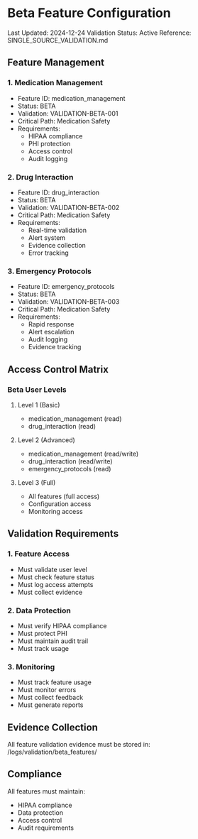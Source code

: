 # Beta Feature Configuration
Last Updated: 2024-12-24
Validation Status: Active
Reference: SINGLE_SOURCE_VALIDATION.md

## Feature Management

### 1. Medication Management
- Feature ID: medication_management
- Status: BETA
- Validation: VALIDATION-BETA-001
- Critical Path: Medication Safety
- Requirements:
  - HIPAA compliance
  - PHI protection
  - Access control
  - Audit logging

### 2. Drug Interaction
- Feature ID: drug_interaction
- Status: BETA
- Validation: VALIDATION-BETA-002
- Critical Path: Medication Safety
- Requirements:
  - Real-time validation
  - Alert system
  - Evidence collection
  - Error tracking

### 3. Emergency Protocols
- Feature ID: emergency_protocols
- Status: BETA
- Validation: VALIDATION-BETA-003
- Critical Path: Medication Safety
- Requirements:
  - Rapid response
  - Alert escalation
  - Audit logging
  - Evidence tracking

## Access Control Matrix

### Beta User Levels
1. Level 1 (Basic)
   - medication_management (read)
   - drug_interaction (read)

2. Level 2 (Advanced)
   - medication_management (read/write)
   - drug_interaction (read/write)
   - emergency_protocols (read)

3. Level 3 (Full)
   - All features (full access)
   - Configuration access
   - Monitoring access

## Validation Requirements

### 1. Feature Access
- Must validate user level
- Must check feature status
- Must log access attempts
- Must collect evidence

### 2. Data Protection
- Must verify HIPAA compliance
- Must protect PHI
- Must maintain audit trail
- Must track usage

### 3. Monitoring
- Must track feature usage
- Must monitor errors
- Must collect feedback
- Must generate reports

## Evidence Collection
All feature validation evidence must be stored in:
/logs/validation/beta_features/

## Compliance
All features must maintain:
- HIPAA compliance
- Data protection
- Access control
- Audit requirements
